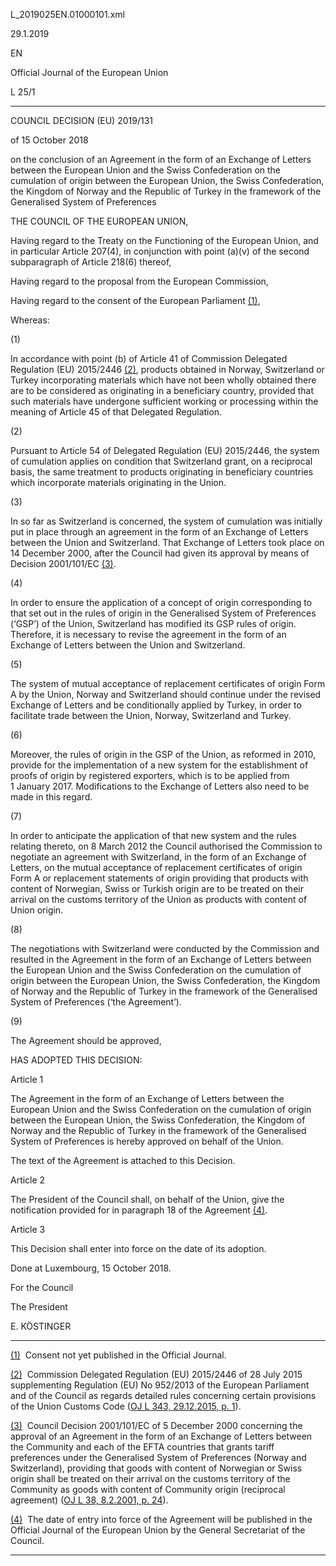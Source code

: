   L\_2019025EN.01000101.xml

  

29.1.2019   

EN

Official Journal of the European Union

L 25/1

* * *

COUNCIL DECISION (EU) 2019/131

of 15 October 2018

on the conclusion of an Agreement in the form of an Exchange of Letters between the European Union and the Swiss Confederation on the cumulation of origin between the European Union, the Swiss Confederation, the Kingdom of Norway and the Republic of Turkey in the framework of the Generalised System of Preferences

THE COUNCIL OF THE EUROPEAN UNION,

Having regard to the Treaty on the Functioning of the European Union, and in particular Article 207(4), in conjunction with point (a)(v) of the second subparagraph of Article 218(6) thereof,

Having regard to the proposal from the European Commission,

Having regard to the consent of the European Parliament [(1)](#ntr1-L_2019025EN.01000101-E0001),

Whereas:

  

(1)

In accordance with point (b) of Article 41 of Commission Delegated Regulation (EU) 2015/2446 [(2)](#ntr2-L_2019025EN.01000101-E0002), products obtained in Norway, Switzerland or Turkey incorporating materials which have not been wholly obtained there are to be considered as originating in a beneficiary country, provided that such materials have undergone sufficient working or processing within the meaning of Article 45 of that Delegated Regulation.

  

(2)

Pursuant to Article 54 of Delegated Regulation (EU) 2015/2446, the system of cumulation applies on condition that Switzerland grant, on a reciprocal basis, the same treatment to products originating in beneficiary countries which incorporate materials originating in the Union.

  

(3)

In so far as Switzerland is concerned, the system of cumulation was initially put in place through an agreement in the form of an Exchange of Letters between the Union and Switzerland. That Exchange of Letters took place on 14 December 2000, after the Council had given its approval by means of Decision 2001/101/EC [(3)](#ntr3-L_2019025EN.01000101-E0003).

  

(4)

In order to ensure the application of a concept of origin corresponding to that set out in the rules of origin in the Generalised System of Preferences (‘GSP’) of the Union, Switzerland has modified its GSP rules of origin. Therefore, it is necessary to revise the agreement in the form of an Exchange of Letters between the Union and Switzerland.

  

(5)

The system of mutual acceptance of replacement certificates of origin Form A by the Union, Norway and Switzerland should continue under the revised Exchange of Letters and be conditionally applied by Turkey, in order to facilitate trade between the Union, Norway, Switzerland and Turkey.

  

(6)

Moreover, the rules of origin in the GSP of the Union, as reformed in 2010, provide for the implementation of a new system for the establishment of proofs of origin by registered exporters, which is to be applied from 1 January 2017. Modifications to the Exchange of Letters also need to be made in this regard.

  

(7)

In order to anticipate the application of that new system and the rules relating thereto, on 8 March 2012 the Council authorised the Commission to negotiate an agreement with Switzerland, in the form of an Exchange of Letters, on the mutual acceptance of replacement certificates of origin Form A or replacement statements of origin providing that products with content of Norwegian, Swiss or Turkish origin are to be treated on their arrival on the customs territory of the Union as products with content of Union origin.

  

(8)

The negotiations with Switzerland were conducted by the Commission and resulted in the Agreement in the form of an Exchange of Letters between the European Union and the Swiss Confederation on the cumulation of origin between the European Union, the Swiss Confederation, the Kingdom of Norway and the Republic of Turkey in the framework of the Generalised System of Preferences (‘the Agreement’).

  

(9)

The Agreement should be approved,

HAS ADOPTED THIS DECISION:

Article 1

The Agreement in the form of an Exchange of Letters between the European Union and the Swiss Confederation on the cumulation of origin between the European Union, the Swiss Confederation, the Kingdom of Norway and the Republic of Turkey in the framework of the Generalised System of Preferences is hereby approved on behalf of the Union.

The text of the Agreement is attached to this Decision.

Article 2

The President of the Council shall, on behalf of the Union, give the notification provided for in paragraph 18 of the Agreement [(4)](#ntr4-L_2019025EN.01000101-E0004).

Article 3

This Decision shall enter into force on the date of its adoption.

Done at Luxembourg, 15 October 2018.

For the Council

The President

E. KÖSTINGER

* * *

[(1)](#ntc1-L_2019025EN.01000101-E0001)  Consent not yet published in the Official Journal.

[(2)](#ntc2-L_2019025EN.01000101-E0002)  Commission Delegated Regulation (EU) 2015/2446 of 28 July 2015 supplementing Regulation (EU) No 952/2013 of the European Parliament and of the Council as regards detailed rules concerning certain provisions of the Union Customs Code ([OJ L 343, 29.12.2015, p. 1](./../../../../legal-content/EN/AUTO/?uri=OJ:L:2015:343:TOC)).

[(3)](#ntc3-L_2019025EN.01000101-E0003)  Council Decision 2001/101/EC of 5 December 2000 concerning the approval of an Agreement in the form of an Exchange of Letters between the Community and each of the EFTA countries that grants tariff preferences under the Generalised System of Preferences (Norway and Switzerland), providing that goods with content of Norwegian or Swiss origin shall be treated on their arrival on the customs territory of the Community as goods with content of Community origin (reciprocal agreement) ([OJ L 38, 8.2.2001, p. 24](./../../../../legal-content/EN/AUTO/?uri=OJ:L:2001:038:TOC)).

[(4)](#ntc4-L_2019025EN.01000101-E0004)  The date of entry into force of the Agreement will be published in the Official Journal of the European Union by the General Secretariat of the Council.

* * *